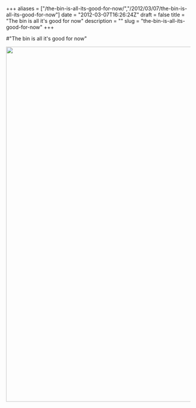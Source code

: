 +++
aliases = ["/the-bin-is-all-its-good-for-now/","/2012/03/07/the-bin-is-all-its-good-for-now"]
date = "2012-03-07T16:26:24Z"
draft = false
title = "The bin is all it's good for now"
description = ""
slug = "the-bin-is-all-its-good-for-now"
+++

#"The bin is all it's good for now"

<a href="https://s3-eu-west-1.amazonaws.com/conoroneill.net/wp-content/uploads/2012/03/IMAG0175b.jpg"><img class="alignnone size-full wp-image-624" title="IMAG0175b" src="https://s3-eu-west-1.amazonaws.com/conoroneill.net/wp-content/uploads/2012/03/IMAG0175b.jpg" alt="" width="700" height="969" /></a>